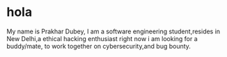 # hola
My name is Prakhar Dubey, I am a software engineering student,resides in New Delhi,a ethical hacking enthusiast right now i am looking for a buddy/mate, to work together on cybersecurity,and bug bounty.
